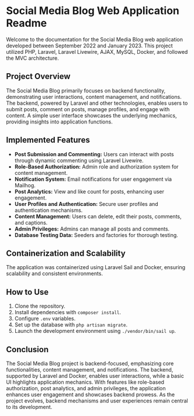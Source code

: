 <h1>Social Media Blog Web Application Readme</h1>
<p>Welcome to the documentation for the Social Media Blog web application developed between September 2022 and January 2023. This project utilized PHP, Laravel, Laravel Livewire, AJAX, MySQL, Docker, and followed the MVC architecture.</p>
<h2>Project Overview</h2>
<p>The Social Media Blog primarily focuses on backend functionality, demonstrating user interactions, content management, and notifications. The backend, powered by Laravel and other technologies, enables users to submit posts, comment on posts, manage profiles, and engage with content. A simple user interface showcases the underlying mechanics, providing insights into application functions.</p>
<h2>Implemented Features</h2>
<ul>
    <li><strong>Post Submission and Commenting:</strong> Users can interact with posts through dynamic commenting using Laravel Livewire.</li>
    <li><strong>Role-Based Authorization:</strong> Admin role and authorization system for content management.</li>
    <li><strong>Notification System:</strong> Email notifications for user engagement via Mailhog.</li>
    <li><strong>Post Analytics:</strong> View and like count for posts, enhancing user engagement.</li>
    <li><strong>User Profiles and Authentication:</strong> Secure user profiles and authentication mechanisms.</li>
    <li><strong>Content Management:</strong> Users can delete, edit their posts, comments, and captions.</li>
    <li><strong>Admin Privileges:</strong> Admins can manage all posts and comments.</li>
    <li><strong>Database Testing Data:</strong> Seeders and factories for thorough testing.</li>
</ul>
<h2>Containerization and Scalability</h2>
<p>The application was containerized using Laravel Sail and Docker, ensuring scalability and consistent environments.</p>
<h2>How to Use</h2>
<ol>
    <li>Clone the repository.</li>
    <li>Install dependencies with <code>composer install</code>.</li>
    <li>Configure <code>.env</code> variables.</li>
    <li>Set up the database with <code>php artisan migrate</code>.</li>
    <li>Launch the development environment using <code>./vendor/bin/sail up</code>.</li>
</ol>
<h2>Conclusion</h2>
<p>The Social Media Blog project is backend-focused, emphasizing core functionalities, content management, and notifications. The backend, supported by Laravel and Docker, enables user interactions, while a basic UI highlights application mechanics. With features like role-based authorization, post analytics, and admin privileges, the application enhances user engagement and showcases backend prowess. As the project evolves, backend mechanisms and user experiences remain central to its development.</p>
